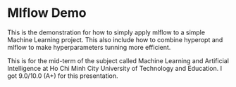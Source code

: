 # Mlflow Demo

This is the demonstration for how to simply apply mlflow to a simple Machine Learning project. 
This also include how to combine hyperopt and mlflow to make hyperparameters tunning more efficient.

This is for the mid-term of the subject called Machine Learning and Artificial Intelligence at Ho Chi Minh City University of Technology and Education.
I got 9.0/10.0 (A+) for this presentation.

